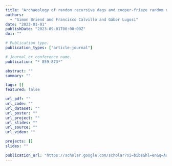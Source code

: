 ```yaml
---
title: "Archaeology of random recursive dags and cooper-frieze random networks"
authors:
  - "Simon Briend and Francisco Calvillo and Gábor Lugosi"
date: "2023-01-01"
publishDate: "2023-09-01T00:00:00Z"
doi: ""

# Publication type.
publication_types: ["article-journal"]

# Journal or conference name.
publication: "* 859-873*"

abstract: ""
summary: ""

tags: []
featured: false

url_pdf: ""
url_code: ""
url_dataset: ""
url_poster: ""
url_project: ""
url_slides: ""
url_source: ""
url_video: ""

projects: []
slides: ""

publication_url: "https://scholar.google.com/scholar?oi=bibs&hl=en&q=Archaeology+of+random+recursive+dags+and+cooper-frieze+random+networks"
---
```

